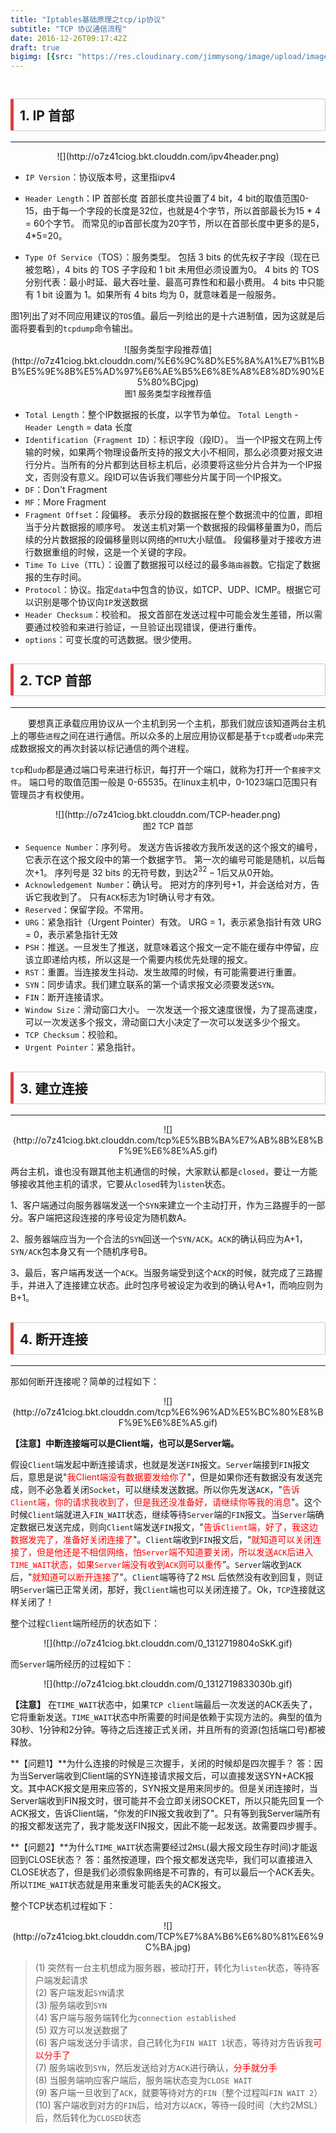 ```yaml
---
title: "Iptables基础原理之tcp/ip协议"
subtitle: "TCP 协议通信流程"
date: 2016-12-26T09:17:42Z
draft: true
bigimg: [{src: "https://res.cloudinary.com/jimmysong/image/upload/images/20151122051.jpg", desc: "The Forbidden City Nov 22,2015"}]
---
```


<!--more-->
<iframe width="0" height="0" frameborder="no" border="0" marginwidth="0" marginheight="0" src="http://yangchuansheng-netease.daoapp.io/player?type=2&amp;id=405597568&amp;auto=1&amp;height=66"></iframe>

## <p markdown="1" style="display: block;padding: 10px;margin: 10px 0;border: 1px solid #ccc;border-left-width: 5px;border-radius: 3px;border-left-color: #df3e3e;">1. **IP 首部**</p>
------

<center>![](http://o7z41ciog.bkt.clouddn.com/ipv4header.png)</center>

- `IP Version`：协议版本号，这里指ipv4
- `Header Length`：IP 首部长度
首部长度共设置了4 bit，4 bit的取值范围0-15，由于每一个字段的长度是32位，也就是4个字节，所以首部最长为15 * 4 = 60个字节。
而常见的ip首部长度为20字节，所以在首部长度中更多的是5，4*5=20。

- `Type Of Service`（TOS）：服务类型。
包括 3 bits 的优先权子字段（现在已被忽略），4 bits 的 TOS 子字段和 1 bit 未用但必须设置为0。
4 bits 的 TOS 分别代表：最小时延、最大吞吐量、最高可靠性和和最小费用。
4 bits 中只能有 1 bit 设置为 1。如果所有 4 bits 均为 0，就意味着是一般服务。

图1列出了对不同应用建议的`TOS`值。最后一列给出的是十六进制值，因为这就是后面将要看到的`tcpdump`命令输出。

<center>![服务类型字段推荐值](http://o7z41ciog.bkt.clouddn.com/%E6%9C%8D%E5%8A%A1%E7%B1%BB%E5%9E%8B%E5%AD%97%E6%AE%B5%E6%8E%A8%E8%8D%90%E5%80%BCjpg)</center>
<center><font size=2>图1 服务类型字段推荐值</font></center>

- `Total Length`：整个IP数据报的长度，以字节为单位。
`Total Length` - `Header Length` = data 长度
- `Identification`（`Fragment ID`）：标识字段（段ID）。
当一个IP报文在网上传输的时候，如果两个物理设备所支持的报文大小不相同，那么必须要对报文进行分片。当所有的分片都到达目标主机后，必须要将这些分片合并为一个IP报文，否则没有意义。段ID可以告诉我们哪些分片属于同一个IP报文。
- `DF`：Don't Fragment
- `MF`：More Fragment
- `Fragment Offset`：段偏移。
表示分段的数据报在整个数据流中的位置，即相当于分片数据报的顺序号。
发送主机对第一个数据报的段偏移量置为0，而后续的分片数据报的段偏移量则以网络的`MTU`大小赋值。
段偏移量对于接收方进行数据重组的时候，这是一个关键的字段。
- `Time To Live`（`TTL`）：设置了数据报可以经过的最多`路由器`数。它指定了数据报的生存时间。
- `Protocol`：协议。指定`data`中包含的协议，如TCP、UDP、ICMP。根据它可以识别是哪个协议向`IP`发送数据
- `Header Checksum`：校验和。
报文首部在发送过程中可能会发生差错，所以需要通过校验和来进行验证，一旦验证出现错误，便进行重传。
- `options`：可变长度的可选数据。很少使用。

## <p markdown="1" style="display: block;padding: 10px;margin: 10px 0;border: 1px solid #ccc;border-left-width: 5px;border-radius: 3px;border-left-color: #df3e3e;">2. **TCP 首部**</p>
------

&emsp;&emsp;要想真正承载应用协议从一个主机到另一个主机，那我们就应该知道两台主机上的哪些`进程`之间在进行通信。所以众多的上层应用协议都是基于`tcp`或者`udp`来完成数据报文的再次封装以标记通信的两个进程。

`tcp`和`udp`都是通过端口号来进行标识，每打开一个端口，就称为打开一个`套接字文件`。
端口号的取值范围一般是 0-65535。在linux主机中，0-1023端口范围只有管理员才有权使用。

<center>![](http://o7z41ciog.bkt.clouddn.com/TCP-header.png)</center>
<center><font size=2>图2 TCP 首部</font></center>

- `Sequence Number`：序列号。
发送方告诉接收方我所发送的这个报文的编号，它表示在这个报文段中的第一个数据字节。
第一次的编号可能是随机，以后每次+1。
序列号是 32 bits 的无符号数，到达$2^{32}-1$后又从0开始。
- `Acknowledgement Number`：确认号。
把对方的序列号+1，并会送给对方，告诉它我收到了。
只有`ACK`标志为1时确认号才有效。
- `Reserved`：保留字段。不常用。
- `URG`：紧急指针（Urgent Pointer）有效。
URG = 1，表示紧急指针有效
URG = 0，表示紧急指针无效
- `PSH`：推送。一旦发生了推送，就意味着这个报文一定不能在缓存中停留，应该立即递给内核，所以这是一个需要内核优先处理的报文。
- `RST`：重置。当连接发生抖动、发生故障的时候，有可能需要进行重置。
- `SYN`：同步请求。我们建立联系的第一个请求报文必须要发送`SYN`。
- `FIN`：断开连接请求。
- `Window Size`：滑动窗口大小。
一次发送一个报文速度很慢，为了提高速度，可以一次发送多个报文，滑动窗口大小决定了一次可以发送多少个报文。
- `TCP Checksum`：校验和。
- `Urgent Pointer`：紧急指针。

## <p markdown="1" style="display: block;padding: 10px;margin: 10px 0;border: 1px solid #ccc;border-left-width: 5px;border-radius: 3px;border-left-color: #df3e3e;">3. **建立连接**</p>
------

<center>![](http://o7z41ciog.bkt.clouddn.com/tcp%E5%BB%BA%E7%AB%8B%E8%BF%9E%E6%8E%A5.gif)</center>

两台主机，谁也没有跟其他主机通信的时候，大家默认都是`closed`，要让一方能够接收其他主机的请求，它要从`closed`转为`listen`状态。

  1、客户端通过向服务器端发送一个`SYN`来建立一个主动打开，作为三路握手的一部分。客户端把这段连接的序号设定为随机数A。
  
  2、服务器端应当为一个合法的`SYN`回送一个`SYN/ACK`。`ACK`的确认码应为A+1，`SYN/ACK`包本身又有一个随机序号B。
  
  3、最后，客户端再发送一个`ACK`。当服务端受到这个`ACK`的时候，就完成了三路握手，并进入了连接建立状态。此时包序号被设定为收到的确认号A+1，而响应则为B+1。

## <p markdown="1" style="display: block;padding: 10px;margin: 10px 0;border: 1px solid #ccc;border-left-width: 5px;border-radius: 3px;border-left-color: #df3e3e;">4. **断开连接**</p>
------

那如何断开连接呢？简单的过程如下：

<center>![](http://o7z41ciog.bkt.clouddn.com/tcp%E6%96%AD%E5%BC%80%E8%BF%9E%E6%8E%A5.gif)</center>

**【注意】中断连接端可以是Client端，也可以是Server端。**

假设`Client`端发起中断连接请求，也就是发送`FIN`报文。`Server`端接到`FIN`报文后，意思是说"<font color=red>我Client端没有数据要发给你了</font>"，但是如果你还有数据没有发送完成，则不必急着关闭`Socket`，可以继续发送数据。所以你先发送`ACK`，"<font color=red>告诉`Client`端，你的请求我收到了，但是我还没准备好，请继续你等我的消息</font>"。这个时候`Client`端就进入`FIN_WAIT`状态，继续等待`Server`端的`FIN`报文。当`Server`端确定数据已发送完成，则向`Client`端发送`FIN`报文，"<font color=red>告诉`Client`端，好了，我这边数据发完了，准备好关闭连接了</font>"。`Client`端收到`FIN`报文后，“<font color=red>就知道可以关闭连接了，但是他还是不相信网络，怕`Server`端不知道要关闭，所以发送`ACK`后进入`TIME_WAIT`状态，如果`Server`端没有收到`ACK`则可以重传</font>”。`Server`端收到`ACK`后，"<font color=red>就知道可以断开连接了</font>"。`Client`端等待了2 `MSL` 后依然没有收到回复，则证明`Server`端已正常关闭，那好，我`Client`端也可以关闭连接了。Ok，`TCP`连接就这样关闭了！

整个过程`Client`端所经历的状态如下：

<center>![](http://o7z41ciog.bkt.clouddn.com/0_1312719804oSkK.gif)</center>

而`Server`端所经历的过程如下：

<center>![](http://o7z41ciog.bkt.clouddn.com/0_1312719833030b.gif)</center>

**【注意】** 在`TIME_WAIT`状态中，如果`TCP client`端最后一次发送的ACK丢失了，它将重新发送。`TIME_WAIT`状态中所需要的时间是依赖于实现方法的。典型的值为30秒、1分钟和2分钟。等待之后连接正式关闭，并且所有的资源(包括端口号)都被释放。

**【问题1】**为什么连接的时候是三次握手，关闭的时候却是四次握手？
答：因为当Server端收到Client端的SYN连接请求报文后，可以直接发送SYN+ACK报文。其中ACK报文是用来应答的，SYN报文是用来同步的。但是关闭连接时，当Server端收到FIN报文时，很可能并不会立即关闭SOCKET，所以只能先回复一个ACK报文，告诉Client端，"你发的FIN报文我收到了"。只有等到我Server端所有的报文都发送完了，我才能发送FIN报文，因此不能一起发送。故需要四步握手。

**【问题2】**为什么`TIME_WAIT`状态需要经过2`MSL`(最大报文段生存时间)才能返回到CLOSE状态？
答：虽然按道理，四个报文都发送完毕，我们可以直接进入CLOSE状态了，但是我们必须假象网络是不可靠的，有可以最后一个ACK丢失。所以`TIME_WAIT`状态就是用来重发可能丢失的ACK报文。

整个TCP状态机过程如下：
<center>![](http://o7z41ciog.bkt.clouddn.com/TCP%E7%8A%B6%E6%80%81%E6%9C%BA.jpg)</center>


> (1) 突然有一台主机想成为服务器，被动打开，转化为`listen`状态，等待客户端发起请求<br />
(2) 客户端发起`SYN`请求<br />
(3) 服务端收到`SYN`<br />
(4) 客户端与服务端转化为`connection established`<br />
(5) 双方可以发送数据了<br />
(6) 客户端发送分手请求，自己转化为`FIN WAIT 1`状态，等待对方告诉我<font color=red>可以分手了</font><br />
(7) 服务端收到`SYN`，然后发送给对方`ACK`进行确认，<font color=red>分手就分手</font><br />
(8) 当服务端响应客户端后，服务端状态变为`CLOSE WAIT`<br />
(9) 客户端一旦收到了`ACK`，就要等待对方的`FIN`（整个过程叫`FIN WAIT 2`）<br />
(10) 客户端收到对方的`FIN`后，给对方以`ACK`，等待一段时间（大约2MSL）后，然后转化为`CLOSED`状态<br />
